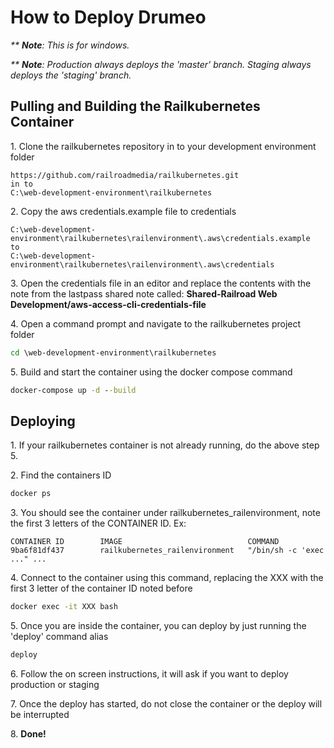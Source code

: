 # How to Deploy Drumeo

*\*\* **Note**: This is for windows.*

*\*\* **Note**: Production always deploys the 'master' branch. Staging always deploys the 'staging' branch.*

## Pulling and Building the Railkubernetes Container

1\. Clone the railkubernetes repository in to your development environment folder 
```text
https://github.com/railroadmedia/railkubernetes.git
in to
C:\web-development-environment\railkubernetes
```

2\. Copy the aws credentials.example file to credentials
```text
C:\web-development-environment\railkubernetes\railenvironment\.aws\credentials.example
to
C:\web-development-environment\railkubernetes\railenvironment\.aws\credentials
```

3\. Open the credentials file in an editor and replace the contents with the note from the lastpass shared note called: **Shared-Railroad Web Development/aws-access-cli-credentials-file**

4\. Open a command prompt and navigate to the railkubernetes project folder
```cmd
cd \web-development-environment\railkubernetes
```

5\. Build and start the container using the docker compose command
```cmd
docker-compose up -d --build
```

## Deploying
1\. If your railkubernetes container is not already running, do the above step 5.

2\. Find the containers ID
```cmd
docker ps
```

3\. You should see the container under railkubernetes_railenvironment, note the first 3 letters of the CONTAINER ID. Ex:
```text
CONTAINER ID        IMAGE                            COMMAND
9ba6f81df437        railkubernetes_railenvironment   "/bin/sh -c 'exec ..." ...

```

4\. Connect to the container using this command, replacing the XXX with the first 3 letter of the container ID noted before
```cmd
docker exec -it XXX bash
```


5\. Once you are inside the container, you can deploy by just running the 'deploy' command alias
```cmd
deploy
```

6\. Follow the on screen instructions, it will ask if you want to deploy production or staging

7\. Once the deploy has started, do not close the container or the deploy will be interrupted

8\. **Done!**
